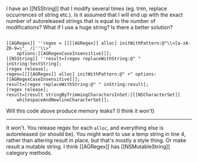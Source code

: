 I have an [[NSString]] that I modify several times (eg. trim, replace occurrences of string etc.). Is it assumed that I will end up with the exact number of autoreleased strings that is equal to the number of modifications? What if I use a huge string? 
Is there a better solution?

<code>
[[AGRegex]] ''regex = [[[[AGRegex]] alloc] initWithPattern:@"\\<[a-zA-Z0-9=\"_ /]''\\>"
    options:[[AGRegexCaseInsensitive]]];
[[NSString]] ''result=[regex replaceWithString:@" " inString:testString];
[regex release];
regex=[[[[AGRegex]] alloc] initWithPattern:@" +" options:[[AGRegexCaseInsensitive]]];
result=[regex replaceWithString:@" " inString:result];
[regex release];
result=[result stringByTrimmingCharactersInSet:[[[NSCharacterSet]]
    whitespaceAndNewlineCharacterSet]];
</code>

Will this code above produce memory leaks? (I think it won't)

----

It won't. You release regex for each <code>alloc</code>, and everything else is autoreleased (or should be). You might want to use a temp string in line 4, rather than altering result in place, but that's mostly a style thing. Or make result a mutable string. I think [[AGRegex]] has [[NSMutableString]] category methods.